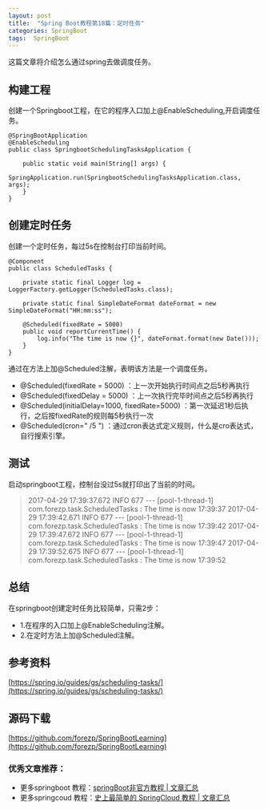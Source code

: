 ```yaml
---
layout: post
title:  "Spring Boot教程第18篇：定时任务"
categories: SpringBoot
tags:  SpringBoot
---
```




这篇文章将介绍怎么通过spring去做调度任务。

<!--more-->

## 构建工程

创建一个Springboot工程，在它的程序入口加上@EnableScheduling,开启调度任务。

```
@SpringBootApplication
@EnableScheduling
public class SpringbootSchedulingTasksApplication {

	public static void main(String[] args) {
		SpringApplication.run(SpringbootSchedulingTasksApplication.class, args);
	}
}

```

## 创建定时任务

创建一个定时任务，每过5s在控制台打印当前时间。


```
@Component
public class ScheduledTasks {

    private static final Logger log = LoggerFactory.getLogger(ScheduledTasks.class);

    private static final SimpleDateFormat dateFormat = new SimpleDateFormat("HH:mm:ss");

    @Scheduled(fixedRate = 5000)
    public void reportCurrentTime() {
        log.info("The time is now {}", dateFormat.format(new Date()));
    }
}
```

通过在方法上加@Scheduled注解，表明该方法是一个调度任务。

* @Scheduled(fixedRate = 5000) ：上一次开始执行时间点之后5秒再执行
* @Scheduled(fixedDelay = 5000) ：上一次执行完毕时间点之后5秒再执行
* @Scheduled(initialDelay=1000, fixedRate=5000) ：第一次延迟1秒后执行，之后按fixedRate的规则每5秒执行一次
* @Scheduled(cron="  /5   ") ：通过cron表达式定义规则，什么是cro表达式，自行搜索引擎。

## 测试

启动springboot工程，控制台没过5s就打印出了当前的时间。

>2017-04-29 17:39:37.672  INFO 677 --- [pool-1-thread-1] com.forezp.task.ScheduledTasks           : The time is now 17:39:37
2017-04-29 17:39:42.671  INFO 677 --- [pool-1-thread-1] com.forezp.task.ScheduledTasks           : The time is now 17:39:42
2017-04-29 17:39:47.672  INFO 677 --- [pool-1-thread-1] com.forezp.task.ScheduledTasks           : The time is now 17:39:47
2017-04-29 17:39:52.675  INFO 677 --- [pool-1-thread-1] com.forezp.task.ScheduledTasks           : The time is now 17:39:52


## 总结

在springboot创建定时任务比较简单，只需2步：

* 1.在程序的入口加上@EnableScheduling注解。
* 2.在定时方法上加@Scheduled注解。

## 参考资料

[https://spring.io/guides/gs/scheduling-tasks/](https://spring.io/guides/gs/scheduling-tasks/)

## 源码下载
[https://github.com/forezp/SpringBootLearning](https://github.com/forezp/SpringBootLearning)

### 优秀文章推荐：

* 更多springboot 教程：[springBoot非官方教程 | 文章汇总](http://blog.csdn.net/forezp/article/details/70341818)
* 更多springcoud 教程：[史上最简单的 SpringCloud 教程 |  文章汇总](http://blog.csdn.net/forezp/article/details/70148833)

